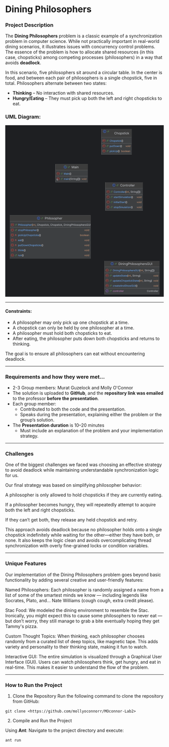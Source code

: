 # Dining Philosophers

### Project Description

The **Dining Philosophers** problem is a classic example of a synchronization problem in computer science. While not practically important in real-world dining scenarios, it illustrates issues with concurrency control problems. The essence of the problem is how to allocate shared resources (in this case, chopsticks) among competing processes (philosophers) in a way that avoids **deadlock**.

In this scenario, five philosophers sit around a circular table. In the center is food, and between each pair of philosophers is a single chopstick, five in total. Philosophers alternate between two states:

- **Thinking** – No interaction with shared resources.
- **Hungry/Eating** – They must pick up both the left and right chopsticks to eat.

### UML Diagram:

![Dining Philosophers Diagram](docs/UML.png)

---

#### Constraints:
- A philosopher may only pick up one chopstick at a time.
- A chopstick can only be held by one philosopher at a time.
- A philosopher must hold both chopsticks to eat.
- After eating, the philosopher puts down both chopsticks and returns to thinking.

The goal is to ensure all philosophers can eat without encountering deadlock.

---


### Requirements and how they were met...

- 2-3 Group members: Murat Guzelock and Molly O'Connor
- The solution is uploaded to **GitHub**, and the **repository link was emailed** to the professor **before the presentation**.
- Each group member:
  - Contributed to both the code and the presentation.
  - Speaks during the presentation, explaining either the problem or the group’s solution.
- The **Presentation duration** is 10–20 minutes
  - Must include an explanation of the problem and your implementation strategy.

---

### Challenges 

One of the biggest challenges we faced was choosing an effective strategy to avoid deadlock while maintaining understandable synchronization logic for us.

Our final strategy was based on simplifying philosopher behavior:

A philosopher is only allowed to hold chopsticks if they are currently eating.

If a philosopher becomes hungry, they will repeatedly attempt to acquire both the left and right chopsticks.

If they can’t get both, they release any held chopstick and retry.

This approach avoids deadlock because no philosopher holds onto a single chopstick indefinitely while waiting for the other—either they have both, or none. It also keeps the logic clean and avoids overcomplicating thread synchronization with overly fine-grained locks or condition variables.

---

### Unique Features 

Our implementation of the Dining Philosophers problem goes beyond basic functionality by adding several creative and user-friendly features:

Named Philosophers:
Each philosopher is randomly assigned a name from a list of some of the smartest minds we know — including legends like Socrates, Plato, and… Nate Williams (cough cough, extra credit please). 

Stac Food:
We modeled the dining environment to resemble the Stac. Ironically, you might expect this to cause some philosophers to never eat — but don’t worry, they still manage to grab a bite eventually hoping they get Tammy's pizza.

Custom Thought Topics:
When thinking, each philosopher chooses randomly from a curated list of deep topics, like magnetic tape. This adds variety and personality to their thinking state, making it 
fun to watch.

Interactive GUI:
The entire simulation is visualized through a Graphical User Interface (GUI). Users can watch philosophers think, get hungry, and eat in real-time. This makes it easier to understand the flow of the problem.

---

### How to Run the Project

1. Clone the Repository
Run the following command to clone the repository from GitHub:
<pre><code>git clone &lt;https://github.com/mollyoconnorr/MOconnor-Lab2&gt;</code></pre>

2. Compile and Run the Project

Using <strong>Ant</strong>:
Navigate to the project directory and execute:
<pre><code>ant run</code></pre>
